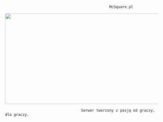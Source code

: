                                                     McSquare.pl
<img src="https://cdn.wallpapersafari.com/45/82/XOFYQu.jpg" width="1260" height="300" style="max-width: 100%;">

                                       Serwer tworzony z pasją od graczy, dla graczy.
